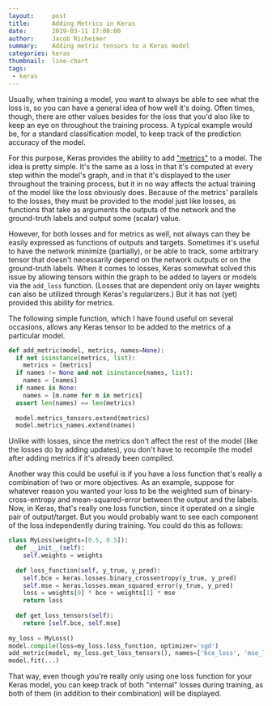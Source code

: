 ```yaml
---
layout:     post
title:      Adding Metrics in Keras
date:       2019-03-11 17:00:00
author:     Jacob Richeimer
summary:    Adding metric tensors to a Keras model
categories: keras
thumbnail:  line-chart
tags:
 - keras
---
```


Usually, when training a model, you want to always be able to see what the loss is, so you can have a general idea of how well it's doing. Often times, though, there are other values besides for the loss that you'd also like to keep an eye on throughout the training process. A typical example would be, for a standard classification model, to keep track of the prediction accuracy of the model.

For this purpose, Keras provides the ability to add ["metrics"][1] to a model. The idea is pretty simple. It's the same as a loss in that it's computed at every step within the model's graph, and in that it's displayed to the user throughout the training process, but it in no way affects the actual training of the model like the loss obviously does. Because of the metrics' parallels to the losses, they must be provided to the model just like losses, as functions that take as arguments the outputs of the network and the ground-truth labels and output some (scalar) value.

However, for both losses and for metrics as well, not always can they be easily expressed as functions of outputs and targets. Sometimes it's useful to have the network minimize (partially), or be able to track, some arbitrary tensor that doesn't necessarily depend on the network outputs or on the ground-truth labels. When it comes to losses, Keras somewhat solved this issue by allowing tensors within the graph to be added to layers or models via the `add_loss` function. (Losses that are dependent only on layer weights can also be utilized through Keras's regularizers.) But it has not (yet) provided this ability for metrics.

The following simple function, which I have found useful on several occasions, allows any Keras tensor to be added to the metrics of a particular model.

```python
def add_metric(model, metrics, names=None):
  if not isinstance(metrics, list):
    metrics = [metrics]
  if names != None and not isinstance(names, list):
    names = [names]
  if names is None:
    names = [m.name for m in metrics]
  assert len(names) == len(metrics)
  
  model.metrics_tensors.extend(metrics)
  model.metrics_names.extend(names)
```

Unlike with losses, since the metrics don't affect the rest of the model (like the losses do by adding updates), you don't have to recompile the model after adding metrics if it's already been compiled.

Another way this could be useful is if you have a loss function that's really a combination of two or more objectives. As an example, suppose for whatever reason you wanted your loss to be the weighted sum of binary-cross-entropy and mean-squared-error between the output and the labels. Now, in Keras, that's really one loss function, since it operated on a single pair of output/target. But you would probably want to see each component of the loss independently during training. You could do this as follows:

```python
class MyLoss(weights=[0.5, 0.5]):
  def __init__(self):
    self.weights = weights
  
  def loss_function(self, y_true, y_pred):
    self.bce = keras.losses.binary_crossentropy(y_true, y_pred)
    self.mse = keras.losses.mean_squared_error(y_true, y_pred)
    loss = weights[0] * bce + weights[1] * mse
    return loss
    
  def get_loss_tensors(self):
    return [self.bce, self.mse]
    
my_loss = MyLoss()
model.compile(loss=my_loss.loss_function, optimizer='sgd')
add_metric(model, my_loss.get_loss_tensors(), names=['bce_loss', 'mse_loss'])
model.fit(...)
```

That way, even though you're really only using one loss function for your Keras model, you can keep track of both "internal" losses during training, as both of them (in addition to their combination) will be displayed.

[1]: https://keras.io/metrics/
